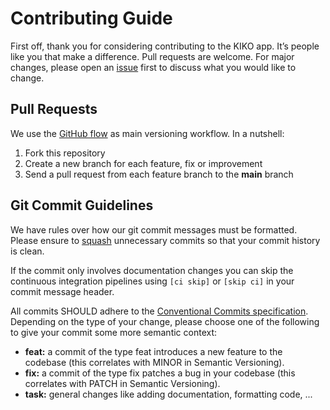 # Contributing Guide

First off, thank you for considering contributing to the KIKO app. It’s people like you that make a difference. Pull requests are welcome. For major changes, please open
an [issue](https://github.com/cremich/kiko-backend/issues) first to discuss what you would like to change.

## Pull Requests

We use the [GitHub flow](https://guides.github.com/introduction/flow/) as main versioning workflow. In a nutshell:

1. Fork this repository
2. Create a new branch for each feature, fix or improvement
3. Send a pull request from each feature branch to the **main** branch

## Git Commit Guidelines

We have rules over how our git commit messages must be formatted. Please ensure to
[squash](https://help.github.com/articles/about-git-rebase/#commands-available-while-rebasing) unnecessary commits so that your commit history is clean.

If the commit only involves documentation changes you can skip the continuous integration pipelines using `[ci skip]` or `[skip ci]` in your commit message header.

All commits SHOULD adhere to the [Conventional Commits specification](https://conventionalcommits.org/). Depending on the type of your change, please choose one of the following to give your commit some more semantic context:

- **feat:** a commit of the type feat introduces a new feature to the codebase (this correlates with MINOR in Semantic Versioning).
- **fix:** a commit of the type fix patches a bug in your codebase (this correlates with PATCH in Semantic Versioning).
- **task:** general changes like adding documentation, formatting code, ...
